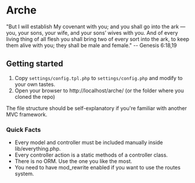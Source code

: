 Arche
=====

"But I will establish My covenant with you; and you shall go into the ark — you, your sons, your wife, and your sons’ wives with you. And of every living thing of all flesh you shall bring two of every sort into the ark, to keep them alive with you; they shall be male and female."
-- Genesis 6:18,19

Getting started
---------------

1. Copy `settings/config.tpl.php` to `settings/config.php` and modify to your
   own tastes.
1. Open your browser to http://localhost/arche/ (or the folder where you cloned
   the repo)

The file structure should be self-explanatory if you're familiar with another
MVC framework.

### Quick Facts
* Every model and controller must be included manually inside lib/everything.php.
* Every controller action is a static methods of a controller class.
* There is no ORM. Use the one you like the most.
* You need to have mod_rewrite enabled if you want to use the routes system.


